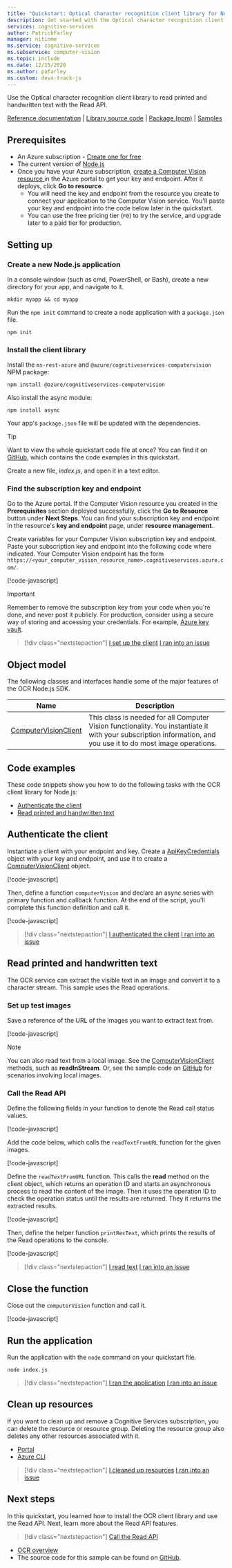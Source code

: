 ```yaml
---
title: "Quickstart: Optical character recognition client library for Node.js"
description: Get started with the Optical character recognition client library for Node.js with this quickstart
services: cognitive-services
author: PatrickFarley
manager: nitinme
ms.service: cognitive-services
ms.subservice: computer-vision
ms.topic: include
ms.date: 12/15/2020
ms.author: pafarley
ms.custom: devx-track-js
---
```


<a name="HOLTop"></a>

Use the Optical character recognition client library to read printed and handwritten text with the Read API.

[Reference documentation](/javascript/api/@azure/cognitiveservices-computervision/) | [Library source code](https://github.com/Azure/azure-sdk-for-js/tree/master/sdk/cognitiveservices/cognitiveservices-computervision) | [Package (npm)](https://www.npmjs.com/package/@azure/cognitiveservices-computervision) | [Samples](https://azure.microsoft.com/resources/samples/?service=cognitive-services&term=vision&sort=0)

## Prerequisites

* An Azure subscription - [Create one for free](https://azure.microsoft.com/free/cognitive-services/)
* The current version of [Node.js](https://nodejs.org/)
* Once you have your Azure subscription, <a href="https://portal.azure.com/#create/Microsoft.CognitiveServicesComputerVision"  title="Create a Computer Vision resource"  target="_blank">create a Computer Vision resource </a> in the Azure portal to get your key and endpoint. After it deploys, click **Go to resource**.
    * You will need the key and endpoint from the resource you create to connect your application to the Computer Vision service. You'll paste your key and endpoint into the code below later in the quickstart.
    * You can use the free pricing tier (`F0`) to try the service, and upgrade later to a paid tier for production.

## Setting up

### Create a new Node.js application

In a console window (such as cmd, PowerShell, or Bash), create a new directory for your app, and navigate to it.

```console
mkdir myapp && cd myapp
```

Run the `npm init` command to create a node application with a `package.json` file.

```console
npm init
```

### Install the client library

Install the `ms-rest-azure` and `@azure/cognitiveservices-computervision` NPM package:

```console
npm install @azure/cognitiveservices-computervision
```

Also install the async module:

```console
npm install async
```

Your app's `package.json` file will be updated with the dependencies.

> [!TIP]
> Want to view the whole quickstart code file at once? You can find it on [GitHub](https://github.com/Azure-Samples/cognitive-services-quickstart-code/blob/master/javascript/ComputerVision/ComputerVisionQuickstart.js), which contains the code examples in this quickstart.

Create a new file, *index.js*, and open it in a text editor.

### Find the subscription key and endpoint

Go to the Azure portal. If the Computer Vision resource you created in the **Prerequisites** section deployed successfully, click the **Go to Resource** button under **Next Steps**. You can find your subscription key and endpoint in the resource's **key and endpoint** page, under **resource management**. 

Create variables for your Computer Vision subscription key and endpoint. Paste your subscription key and endpoint into the following code where indicated. Your Computer Vision endpoint has the form `https://<your_computer_vision_resource_name>.cognitiveservices.azure.com/`.

[!code-javascript[](~/cognitive-services-quickstart-code/javascript/ComputerVision/ComputerVisionQuickstart.js?name=snippet_imports_and_vars)]

> [!IMPORTANT]
> Remember to remove the subscription key from your code when you're done, and never post it publicly. For production, consider using a secure way of storing and accessing your credentials. For example, [Azure key vault](../../../../key-vault/general/overview.md).

> [!div class="nextstepaction"]
> [I set up the client](?success=set-up-client#object-model) [I ran into an issue](https://microsoft.qualtrics.com/jfe/form/SV_0Cl5zkG3CnDjq6O?PLanguage=Javascript&Section=set-up-client&product=computer-vision&page=node-sdk)

## Object model

The following classes and interfaces handle some of the major features of the OCR Node.js SDK.

|Name|Description|
|---|---|
| [ComputerVisionClient](/javascript/api/@azure/cognitiveservices-computervision/computervisionclient) | This class is needed for all Computer Vision functionality. You instantiate it with your subscription information, and you use it to do most image operations.|

## Code examples

These code snippets show you how to do the following tasks with the OCR client library for Node.js:

* [Authenticate the client](#authenticate-the-client)
* [Read printed and handwritten text](#read-printed-and-handwritten-text)

## Authenticate the client


Instantiate a client with your endpoint and key. Create a [ApiKeyCredentials](/python/api/msrest/msrest.authentication.apikeycredentials) object with your key and endpoint, and use it to create a [ComputerVisionClient](/javascript/api/@azure/cognitiveservices-computervision/computervisionclient) object.

[!code-javascript[](~/cognitive-services-quickstart-code/javascript/ComputerVision/ComputerVisionQuickstart.js?name=snippet_client)]

Then, define a function `computerVision` and declare an async series with primary function and callback function. At the end of the script, you'll complete this function definition and call it.

[!code-javascript[](~/cognitive-services-quickstart-code/javascript/ComputerVision/ComputerVisionQuickstart.js?name=snippet_functiondef_begin)]

> [!div class="nextstepaction"]
> [I authenticated the client](?success=authenticate-client#read-printed-and-handwritten-text) [I ran into an issue](https://microsoft.qualtrics.com/jfe/form/SV_0Cl5zkG3CnDjq6O?PLanguage=Javascript&Section=authenticate-client&product=computer-vision&page=node-sdk)



## Read printed and handwritten text

The OCR service can extract the visible text in an image and convert it to a character stream. This sample uses the Read operations.

### Set up test images

Save a reference of the URL of the images you want to extract text from.

[!code-javascript[](~/cognitive-services-quickstart-code/javascript/ComputerVision/ComputerVisionQuickstart.js?name=snippet_read_images)]

> [!NOTE]
> You can also read text from a local image. See the [ComputerVisionClient](/javascript/api/@azure/cognitiveservices-computervision/computervisionclient) methods, such as **readInStream**. Or, see the sample code on [GitHub](https://github.com/Azure-Samples/cognitive-services-quickstart-code/blob/master/javascript/ComputerVision/ComputerVisionQuickstart.js) for scenarios involving local images.

### Call the Read API

Define the following fields in your function to denote the Read call status values.

[!code-javascript[](~/cognitive-services-quickstart-code/javascript/ComputerVision/ComputerVisionQuickstart.js?name=snippet_statuses)]

Add the code below, which calls the `readTextFromURL` function for the given images.

[!code-javascript[](~/cognitive-services-quickstart-code/javascript/ComputerVision/ComputerVisionQuickstart.js?name=snippet_read_call)]

Define the `readTextFromURL` function. This calls the **read** method  on the client object, which returns an operation ID and starts an asynchronous process to read the content of the image. Then it uses the operation ID to check the operation status until the results are returned. They it returns the extracted results.

[!code-javascript[](~/cognitive-services-quickstart-code/javascript/ComputerVision/ComputerVisionQuickstart.js?name=snippet_read_helper)]

Then, define the helper function `printRecText`, which prints the results of the Read operations to the console.

[!code-javascript[](~/cognitive-services-quickstart-code/javascript/ComputerVision/ComputerVisionQuickstart.js?name=snippet_read_print)]

> [!div class="nextstepaction"]
> [I read text](?success=read-printed-handwritten-text#run-the-application) [I ran into an issue](https://microsoft.qualtrics.com/jfe/form/SV_0Cl5zkG3CnDjq6O?PLanguage=Javascript&Section=read-printed-handwritten-text&product=computer-vision&page=node-sdk)

## Close the function

Close out the `computerVision` function and call it.

[!code-javascript[](~/cognitive-services-quickstart-code/javascript/ComputerVision/ComputerVisionQuickstart.js?name=snippet_functiondef_end)]

## Run the application

Run the application with the `node` command on your quickstart file.

```console
node index.js
```

> [!div class="nextstepaction"]
> [I ran the application](?success=run-the-application#clean-up-resources) [I ran into an issue](https://microsoft.qualtrics.com/jfe/form/SV_0Cl5zkG3CnDjq6O?PLanguage=Javascript&Section=run-the-application&product=computer-vision&page=node-sdk)

## Clean up resources

If you want to clean up and remove a Cognitive Services subscription, you can delete the resource or resource group. Deleting the resource group also deletes any other resources associated with it.

* [Portal](../../../cognitive-services-apis-create-account.md#clean-up-resources)
* [Azure CLI](../../../cognitive-services-apis-create-account-cli.md#clean-up-resources)

> [!div class="nextstepaction"]
> [I cleaned up resources](?success=clean-up-resources#next-steps) [I ran into an issue](https://microsoft.qualtrics.com/jfe/form/SV_0Cl5zkG3CnDjq6O?PLanguage=Javascript&Section=clean-up-resources&product=computer-vision&page=node-sdk)

## Next steps

In this quickstart, you learned how to install the OCR client library and use the Read API. Next, learn more about the Read API features.

> [!div class="nextstepaction"]
>[Call the Read API](../../Vision-API-How-to-Topics/call-read-api.md)

* [OCR overview](../../overview-ocr.md)
* The source code for this sample can be found on [GitHub](https://github.com/Azure-Samples/cognitive-services-quickstart-code/blob/master/javascript/ComputerVision/ComputerVisionQuickstart.js).
